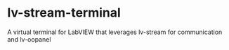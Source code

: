 # lv-stream-terminal
A virtual terminal for LabVIEW that leverages lv-stream for communication and lv-oopanel
